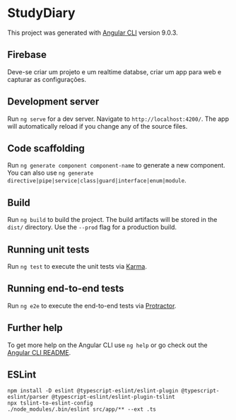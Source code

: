 # StudyDiary

This project was generated with [Angular CLI](https://github.com/angular/angular-cli) version 9.0.3.

## Firebase
Deve-se criar um projeto e um realtime databse, criar um app para web e capturar as configurações.

## Development server

Run `ng serve` for a dev server. Navigate to `http://localhost:4200/`. The app will automatically reload if you change any of the source files.

## Code scaffolding

Run `ng generate component component-name` to generate a new component. You can also use `ng generate directive|pipe|service|class|guard|interface|enum|module`.

## Build

Run `ng build` to build the project. The build artifacts will be stored in the `dist/` directory. Use the `--prod` flag for a production build.

## Running unit tests

Run `ng test` to execute the unit tests via [Karma](https://karma-runner.github.io).

## Running end-to-end tests

Run `ng e2e` to execute the end-to-end tests via [Protractor](http://www.protractortest.org/).

## Further help

To get more help on the Angular CLI use `ng help` or go check out the [Angular CLI README](https://github.com/angular/angular-cli/blob/master/README.md).

## ESLint

```shell
npm install -D eslint @typescript-eslint/eslint-plugin @typescript-eslint/parser @typescript-eslint/eslint-plugin-tslint
npx tslint-to-eslint-config
./node_modules/.bin/eslint src/app/** --ext .ts
```
